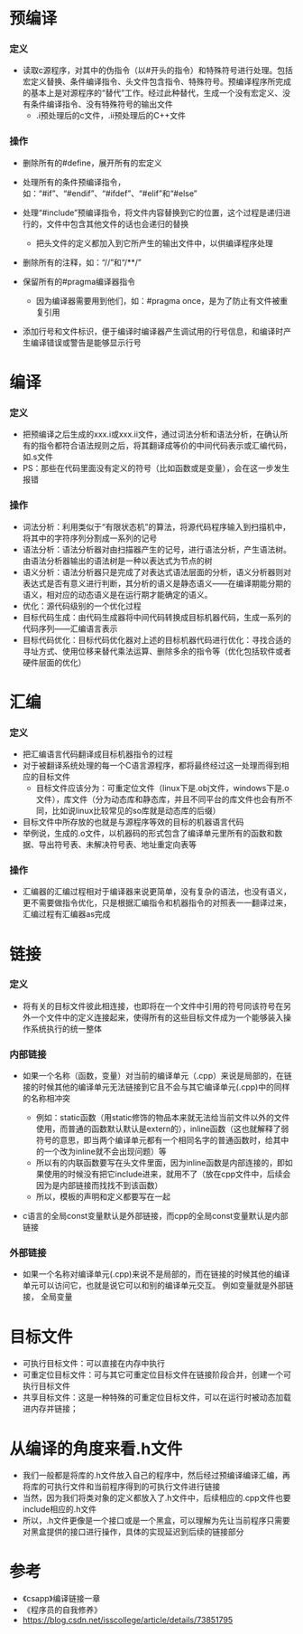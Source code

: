 # 预编译

### 定义

- 读取c源程序，对其中的伪指令（以#开头的指令）和特殊符号进行处理。包括宏定义替换、条件编译指令、头文件包含指令、特殊符号。预编译程序所完成的基本上是对源程序的“替代”工作。经过此种替代，生成一个没有宏定义、没有条件编译指令、没有特殊符号的输出文件
  - .i预处理后的c文件，.ii预处理后的C++文件




### 操作

- 删除所有的#define，展开所有的宏定义
- 处理所有的条件预编译指令，如：“#if”、“#endif”、“#ifdef”、“#elif”和“#else”
- 处理“#include”预编译指令，将文件内容替换到它的位置，这个过程是递归进行的，文件中包含其他文件的话也会递归的替换
  - 把头文件的定义都加入到它所产生的输出文件中，以供编译程序处理

- 删除所有的注释，如：“//”和“/**/”
- 保留所有的#pragma编译器指令
  - 因为编译器需要用到他们，如：#pragma once，是为了防止有文件被重复引用

- 添加行号和文件标识，便于编译时编译器产生调试用的行号信息，和编译时产生编译错误或警告是能够显示行号







# 编译

### 定义

- 把预编译之后生成的xxx.i或xxx.ii文件，通过词法分析和语法分析，在确认所有的指令都符合语法规则之后，将其翻译成等价的中间代码表示或汇编代码，如.s文件
- PS：那些在代码里面没有定义的符号（比如函数或是变量），会在这一步发生报错



### 操作

- 词法分析：利用类似于“有限状态机”的算法，将源代码程序输入到扫描机中，将其中的字符序列分割成一系列的记号
- 语法分析：语法分析器对由扫描器产生的记号，进行语法分析，产生语法树。由语法分析器输出的语法树是一种以表达式为节点的树
- 语义分析：语法分析器只是完成了对表达式语法层面的分析，语义分析器则对表达式是否有意义进行判断，其分析的语义是静态语义——在编译期能分期的语义，相对应的动态语义是在运行期才能确定的语义。
- 优化：源代码级别的一个优化过程
- 目标代码生成：由代码生成器将中间代码转换成目标机器代码，生成一系列的代码序列——汇编语言表示
- 目标代码优化：目标代码优化器对上述的目标机器代码进行优化：寻找合适的寻址方式、使用位移来替代乘法运算、删除多余的指令等（优化包括软件或者硬件层面的优化）







# 汇编

### 定义

- 把汇编语言代码翻译成目标机器指令的过程
- 对于被翻译系统处理的每一个C语言源程序，都将最终经过这一处理而得到相应的目标文件
  - 目标文件应该分为：可重定位文件（linux下是.obj文件，windows下是.o文件），库文件（分为动态库和静态库，并且不同平台的库文件也会有所不同，比如说linux比较常见的so库就是动态库的后缀）
- 目标文件中所存放的也就是与源程序等效的目标的机器语言代码
- 举例说，生成的.o文件，以机器码的形式包含了编译单元里所有的函数和数据、导出符号表、未解决符号表、地址重定向表等



### 操作

- 汇编器的汇编过程相对于编译器来说更简单，没有复杂的语法，也没有语义，更不需要做指令优化，只是根据汇编指令和机器指令的对照表一一翻译过来，汇编过程有汇编器as完成







# 链接

### 定义

- 将有关的目标文件彼此相连接，也即将在一个文件中引用的符号同该符号在另外一个文件中的定义连接起来，使得所有的这些目标文件成为一个能够装入操作系统执行的统一整体



### 内部链接

- 如果一个名称（函数，变量）对当前的编译单元（.cpp）来说是局部的，在链接的时候其他的编译单元无法链接到它且不会与其它编译单元(.cpp)中的同样的名称相冲突
  - 例如：static函数（用static修饰的物品本来就无法给当前文件以外的文件使用，而普通的函数默认默认是extern的），inline函数（这也就解释了弱符号的意思，即当两个编译单元都有一个相同名字的普通函数时，给其中的一个改为inline就不会出现问题）等
  - 所以有的内联函数要写在头文件里面，因为inline函数是内部连接的，即如果使用的时候没有把它include进来，就用不了（放在cpp文件中，后续会因为是内部链接而找找不到该函数）
  - 所以，模板的声明和定义都要写在一起

- c语言的全局const变量默认是外部链接，而cpp的全局const变量默认是内部链接



### 外部链接

- 如果一个名称对编译单元(.cpp)来说不是局部的，而在链接的时候其他的编译单元可以访问它，也就是说它可以和别的编译单元交互。 例如变量就是外部链接， 全局变量





# 目标文件

- 可执行目标文件：可以直接在内存中执行
- 可重定位目标文件：可与其它可重定位目标文件在链接阶段合并，创建一个可执行目标文件
- 共享目标文件：这是一种特殊的可重定位目标文件，可以在运行时被动态加载进内存并链接；





# 从编译的角度来看.h文件

- 我们一般都是将库的.h文件放入自己的程序中，然后经过预编译编译汇编，再将库的可执行文件和当前程序得到的可执行文件进行链接
- 当然，因为我们将类对象的定义都放入了.h文件中，后续相应的.cpp文件也要include相应的.h文件
- 所以，.h文件更像是一个接口或是一个黑盒，可以理解为先让当前程序只需要对黑盒提供的接口进行操作，具体的实现延迟到后续的链接部分







# 参考

- 《csapp》编译链接一章
- 《程序员的自我修养》
- https://blog.csdn.net/isscollege/article/details/73851795
